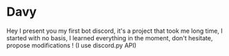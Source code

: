 # Davy
Hey I present you my first bot discord, it's a project that took me long time, I started with no basis, I learned everything in the moment, don't hesitate, propose modifications !
(I use discord.py API)
